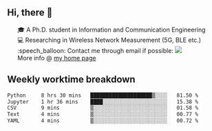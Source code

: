 <h2 > Hi, there 👋 </h3>

<div >
 <ul>
 🎓 A Ph.D. student in Information and Communication Engineering <br>
 💻 Researching in Wireless Network Measurement (5G, BLE etc.)<br>
 :speech_balloon: Contact me through email if possible: <a href="mailto:ethanjia@sjtu.edu.cn"><img src="https://img.shields.io/badge/-ethanjia@sjtu.edu.cn-c14438?style=plastic&logo=Gmail&logoColor=white&link=mailto:mailto:ethanjia@sjtu.edu.cn"></a> <br>
  More info @ <a href="https://haifengjia.github.io">my home page</a>
 </ul>
</div>

<h2 >
Weekly worktime breakdown
</h1>


<!--START_SECTION:waka-->

```txt
Python     8 hrs 30 mins   ████████████████████▒░░░░   81.50 %
Jupyter    1 hr 36 mins    ████░░░░░░░░░░░░░░░░░░░░░   15.38 %
CSV        9 mins          ▒░░░░░░░░░░░░░░░░░░░░░░░░   01.58 %
Text       4 mins          ▒░░░░░░░░░░░░░░░░░░░░░░░░   00.77 %
YAML       4 mins          ▒░░░░░░░░░░░░░░░░░░░░░░░░   00.72 %
```

<!--END_SECTION:waka-->


